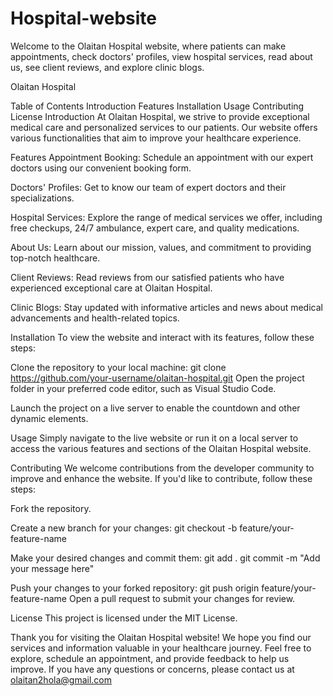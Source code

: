 # Hospital-website
Welcome to the Olaitan Hospital website, where patients can make appointments, check doctors' profiles, view hospital services, read about us, see client reviews, and explore clinic blogs.

Olaitan Hospital

Table of Contents
Introduction
Features
Installation
Usage
Contributing
License
Introduction
At Olaitan Hospital, we strive to provide exceptional medical care and personalized services to our patients. Our website offers various functionalities that aim to improve your healthcare experience.

Features
Appointment Booking: Schedule an appointment with our expert doctors using our convenient booking form.

Doctors' Profiles: Get to know our team of expert doctors and their specializations.

Hospital Services: Explore the range of medical services we offer, including free checkups, 24/7 ambulance, expert care, and quality medications.

About Us: Learn about our mission, values, and commitment to providing top-notch healthcare.

Client Reviews: Read reviews from our satisfied patients who have experienced exceptional care at Olaitan Hospital.

Clinic Blogs: Stay updated with informative articles and news about medical advancements and health-related topics.

Installation
To view the website and interact with its features, follow these steps:

Clone the repository to your local machine:
git clone https://github.com/your-username/olaitan-hospital.git
Open the project folder in your preferred code editor, such as Visual Studio Code.

Launch the project on a live server to enable the countdown and other dynamic elements.

Usage
Simply navigate to the live website or run it on a local server to access the various features and sections of the Olaitan Hospital website.

Contributing
We welcome contributions from the developer community to improve and enhance the website. If you'd like to contribute, follow these steps:

Fork the repository.

Create a new branch for your changes:
git checkout -b feature/your-feature-name

Make your desired changes and commit them:
git add .
git commit -m "Add your message here"

Push your changes to your forked repository:
git push origin feature/your-feature-name
Open a pull request to submit your changes for review.

License
This project is licensed under the MIT License.

Thank you for visiting the Olaitan Hospital website! We hope you find our services and information valuable in your healthcare journey. Feel free to explore, schedule an appointment, and provide feedback to help us improve. If you have any questions or concerns, please contact us at olaitan2hola@gmail.com

